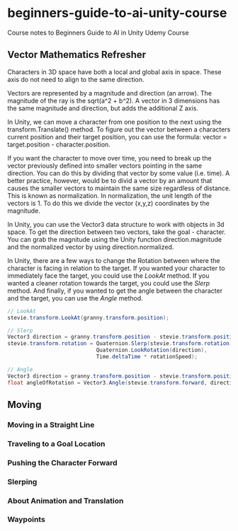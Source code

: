 # beginners-guide-to-ai-unity-course

Course notes to Beginners Guide to AI in Unity Udemy Course

## Vector Mathematics Refresher

Characters in 3D space have both a local and global axis in space.  These axis do not need to align to the same direction.  

Vectors are represented by a magnitude and direction (an arrow).  The magnitude of the ray is the sqrt(a^2 + b^2).  A vector in 3 dimensions has the same magnitude and direction, but adds the additional Z axis.  

In Unity, we can move a character from one position to the next using the transform.Translate() method.  To figure out the vector between a characters current position and their target position, you can use the formula: vector = target.position - character.position.

If you want the character to move over time, you need to break up the vector previously defined into smaller vectors pointing in the same direction.  You can do this by dividing that vector by some value (i.e. time).  A better practice, however, would be to divid a vector by an amount that causes the smaller vectors to maintain the same size regardless of distance.  This is known as normalization.  In normalization, the unit length of the vectors is 1.  To do this we divide the vector (x,y,z) coordinates by the magnitude.

In Unity, you can use the Vector3 data structure to work with objects in 3d space.  To get the direction between two vectors, take the goal - character.  You can grab the magnitude using the Unity function direction.magnitude and the normalized vector by using direction.normalized.

In Unity, there are a few ways to change the Rotation between where the character is facing in relation to the target.  If you wanted your character to immediately face the target, you could use the _LookAt_ method.  If you wanted a cleaner rotation towards the target, you could use the _Slerp_ method.  And finally, if you wanted to get the angle between the character and the target, you can use the _Angle_ method.

```csharp
// LookAt
stevie.transform.LookAt(granny.transform.position);

// Slerp
Vector3 direction = granny.transform.position - stevie.transform.position;
stevie.transform.rotation = Quaternion.Slerp(stevie.transform.rotation,
                            Quaternion.LookRotation(direction), 
                            Time.deltaTime * rotationSpeed);

// Angle
Vector3 direction = granny.transform.position - stevie.transform.position;
float angleOfRotation = Vector3.Angle(stevie.transform.forward, direction);
```

## Moving

### Moving in a Straight Line

### Traveling to a Goal Location

### Pushing the Character Forward

### Slerping

### About Animation and Translation

### Waypoints
